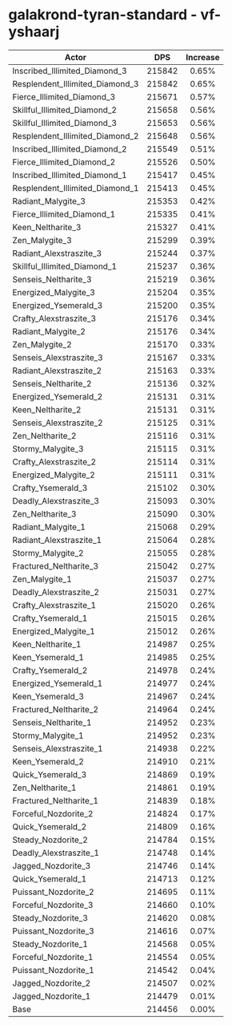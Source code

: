 # galakrond-tyran-standard - vf-yshaarj
| Actor | DPS | Increase |
|---|:---:|:---:|
|Inscribed_Illimited_Diamond_3|215842|0.65%|
|Resplendent_Illimited_Diamond_3|215842|0.65%|
|Fierce_Illimited_Diamond_3|215671|0.57%|
|Skillful_Illimited_Diamond_2|215658|0.56%|
|Skillful_Illimited_Diamond_3|215653|0.56%|
|Resplendent_Illimited_Diamond_2|215648|0.56%|
|Inscribed_Illimited_Diamond_2|215549|0.51%|
|Fierce_Illimited_Diamond_2|215526|0.50%|
|Inscribed_Illimited_Diamond_1|215417|0.45%|
|Resplendent_Illimited_Diamond_1|215413|0.45%|
|Radiant_Malygite_3|215353|0.42%|
|Fierce_Illimited_Diamond_1|215335|0.41%|
|Keen_Neltharite_3|215327|0.41%|
|Zen_Malygite_3|215299|0.39%|
|Radiant_Alexstraszite_3|215244|0.37%|
|Skillful_Illimited_Diamond_1|215237|0.36%|
|Senseis_Neltharite_3|215219|0.36%|
|Energized_Malygite_3|215204|0.35%|
|Energized_Ysemerald_3|215200|0.35%|
|Crafty_Alexstraszite_3|215176|0.34%|
|Radiant_Malygite_2|215176|0.34%|
|Zen_Malygite_2|215170|0.33%|
|Senseis_Alexstraszite_3|215167|0.33%|
|Radiant_Alexstraszite_2|215163|0.33%|
|Senseis_Neltharite_2|215136|0.32%|
|Energized_Ysemerald_2|215131|0.31%|
|Keen_Neltharite_2|215131|0.31%|
|Senseis_Alexstraszite_2|215125|0.31%|
|Zen_Neltharite_2|215116|0.31%|
|Stormy_Malygite_3|215115|0.31%|
|Crafty_Alexstraszite_2|215114|0.31%|
|Energized_Malygite_2|215111|0.31%|
|Crafty_Ysemerald_3|215102|0.30%|
|Deadly_Alexstraszite_3|215093|0.30%|
|Zen_Neltharite_3|215090|0.30%|
|Radiant_Malygite_1|215068|0.29%|
|Radiant_Alexstraszite_1|215064|0.28%|
|Stormy_Malygite_2|215055|0.28%|
|Fractured_Neltharite_3|215042|0.27%|
|Zen_Malygite_1|215037|0.27%|
|Deadly_Alexstraszite_2|215031|0.27%|
|Crafty_Alexstraszite_1|215020|0.26%|
|Crafty_Ysemerald_1|215015|0.26%|
|Energized_Malygite_1|215012|0.26%|
|Keen_Neltharite_1|214987|0.25%|
|Keen_Ysemerald_1|214985|0.25%|
|Crafty_Ysemerald_2|214978|0.24%|
|Energized_Ysemerald_1|214977|0.24%|
|Keen_Ysemerald_3|214967|0.24%|
|Fractured_Neltharite_2|214964|0.24%|
|Senseis_Neltharite_1|214952|0.23%|
|Stormy_Malygite_1|214952|0.23%|
|Senseis_Alexstraszite_1|214938|0.22%|
|Keen_Ysemerald_2|214910|0.21%|
|Quick_Ysemerald_3|214869|0.19%|
|Zen_Neltharite_1|214861|0.19%|
|Fractured_Neltharite_1|214839|0.18%|
|Forceful_Nozdorite_2|214824|0.17%|
|Quick_Ysemerald_2|214809|0.16%|
|Steady_Nozdorite_2|214784|0.15%|
|Deadly_Alexstraszite_1|214748|0.14%|
|Jagged_Nozdorite_3|214746|0.14%|
|Quick_Ysemerald_1|214713|0.12%|
|Puissant_Nozdorite_2|214695|0.11%|
|Forceful_Nozdorite_3|214660|0.10%|
|Steady_Nozdorite_3|214620|0.08%|
|Puissant_Nozdorite_3|214616|0.07%|
|Steady_Nozdorite_1|214568|0.05%|
|Forceful_Nozdorite_1|214554|0.05%|
|Puissant_Nozdorite_1|214542|0.04%|
|Jagged_Nozdorite_2|214507|0.02%|
|Jagged_Nozdorite_1|214479|0.01%|
|Base|214456|0.00%|
